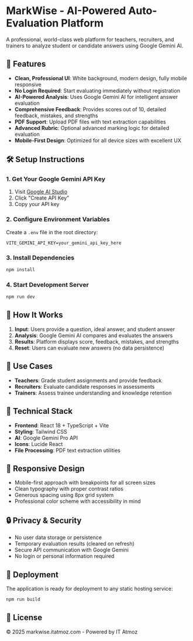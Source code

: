 # MarkWise - AI-Powered Auto-Evaluation Platform

A professional, world-class web platform for teachers, recruiters, and trainers to analyze student or candidate answers using Google Gemini AI.

## 🚀 Features

- **Clean, Professional UI**: White background, modern design, fully mobile responsive
- **No Login Required**: Start evaluating immediately without registration
- **AI-Powered Analysis**: Uses Google Gemini AI for intelligent answer evaluation
- **Comprehensive Feedback**: Provides scores out of 10, detailed feedback, mistakes, and strengths
- **PDF Support**: Upload PDF files with text extraction capabilities
- **Advanced Rubric**: Optional advanced marking logic for detailed evaluation
- **Mobile-First Design**: Optimized for all device sizes with excellent UX

## 🛠️ Setup Instructions

### 1. Get Your Google Gemini API Key

1. Visit [Google AI Studio](https://makersuite.google.com/app/apikey)
2. Click "Create API Key"
3. Copy your API key

### 2. Configure Environment Variables

Create a `.env` file in the root directory:

```env
VITE_GEMINI_API_KEY=your_gemini_api_key_here
```

### 3. Install Dependencies

```bash
npm install
```

### 4. Start Development Server

```bash
npm run dev
```

## 🧠 How It Works

1. **Input**: Users provide a question, ideal answer, and student answer
2. **Analysis**: Google Gemini AI compares and evaluates the answers
3. **Results**: Platform displays score, feedback, mistakes, and strengths
4. **Reset**: Users can evaluate new answers (no data persistence)

## 🎯 Use Cases

- **Teachers**: Grade student assignments and provide feedback
- **Recruiters**: Evaluate candidate responses in assessments
- **Trainers**: Assess trainee understanding and knowledge retention

## 🔧 Technical Stack

- **Frontend**: React 18 + TypeScript + Vite
- **Styling**: Tailwind CSS
- **AI**: Google Gemini Pro API
- **Icons**: Lucide React
- **File Processing**: PDF text extraction utilities

## 📱 Responsive Design

- Mobile-first approach with breakpoints for all screen sizes
- Clean typography with proper contrast ratios
- Generous spacing using 8px grid system
- Professional color scheme with accessibility in mind

## 🔒 Privacy & Security

- No user data storage or persistence
- Temporary evaluation results (cleared on refresh)
- Secure API communication with Google Gemini
- No login or personal information required

## 🚀 Deployment

The application is ready for deployment to any static hosting service:

```bash
npm run build
```

## 📄 License

© 2025 markwise.itatmoz.com - Powered by IT Atmoz